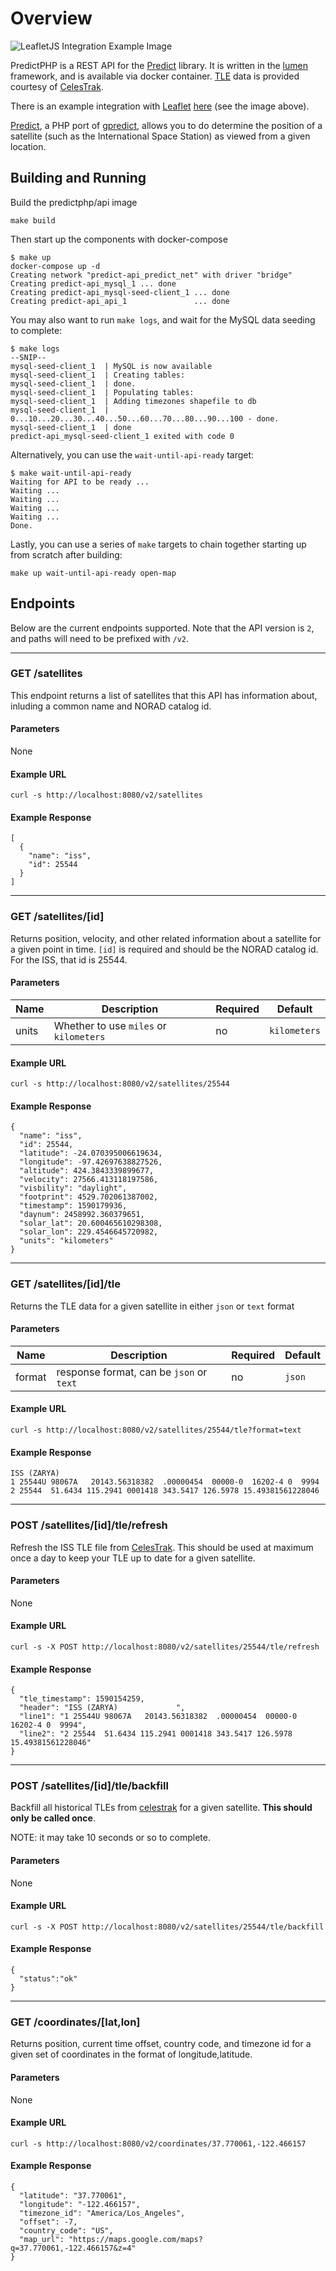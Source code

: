 # Overview

![LeafletJS Integration Example Image](examples/images/leafletjs.png?raw=true)


PredictPHP is a REST API for the [Predict](https://github.com/shupp/Predict) library.  It is written in the [lumen](https://lumen.laravel.com) framework, and is available via docker container.  [TLE](https://en.wikipedia.org/wiki/Two-line_element_set) data is provided courtesy of [CelesTrak](http://celestrak.com).

There is an example integration with [Leaflet](https://leafletjs.com) [here](examples/leafletjs) (see the image above).

[Predict](https://github.com/shupp/Predict), a PHP port of [gpredict](http://gpredict.oz9aec.net), allows you to do determine the position of a satellite (such as the International Space Station) as viewed from a given location.

## Building and Running

Build the predictphp/api image

```
make build
```

Then start up the components with docker-compose
```
$ make up
docker-compose up -d
Creating network "predict-api_predict_net" with driver "bridge"
Creating predict-api_mysql_1 ... done
Creating predict-api_mysql-seed-client_1 ... done
Creating predict-api_api_1               ... done
```

You may also want to run `make logs`, and wait for the MySQL data seeding to complete:
```
$ make logs
--SNIP--
mysql-seed-client_1  | MySQL is now available
mysql-seed-client_1  | Creating tables:
mysql-seed-client_1  | done.
mysql-seed-client_1  | Populating tables:
mysql-seed-client_1  | Adding timezones shapefile to db
mysql-seed-client_1  | 0...10...20...30...40...50...60...70...80...90...100 - done.
mysql-seed-client_1  | done
predict-api_mysql-seed-client_1 exited with code 0
```

Alternatively, you can use the `wait-until-api-ready` target:
```
$ make wait-until-api-ready
Waiting for API to be ready ...
Waiting ...
Waiting ...
Waiting ...
Waiting ...
Done.
```

Lastly, you can use a series of `make` targets to chain together starting up from scratch after building:

```
make up wait-until-api-ready open-map
```

## Endpoints
Below are the current endpoints supported.  Note that the API version is `2`, and paths will need to be prefixed with `/v2`.

---
### GET /satellites

This endpoint returns a list of satellites that this API has information about, inluding a common name and NORAD catalog id.

#### Parameters
None

#### Example URL
```
curl -s http://localhost:8080/v2/satellites
```

#### Example Response
```
[
  {
    "name": "iss",
    "id": 25544
  }
]
```

---
### GET /satellites/[id]

Returns position, velocity, and other related information about a satellite for a given point in time. `[id]` is required and should be the NORAD catalog id. For the ISS, that id is 25544.

#### Parameters
| Name   | Description | Required | Default |
| ------ | ----------- | -------- | ------- |
| units | Whether to use `miles` or `kilometers` | no | `kilometers` |

#### Example URL
```
curl -s http://localhost:8080/v2/satellites/25544
```

#### Example Response
```
{
  "name": "iss",
  "id": 25544,
  "latitude": -24.070395006619634,
  "longitude": -97.42697638827526,
  "altitude": 424.3843339899677,
  "velocity": 27566.413118197586,
  "visbility": "daylight",
  "footprint": 4529.702061387002,
  "timestamp": 1590179936,
  "daynum": 2458992.360379651,
  "solar_lat": 20.600465610298308,
  "solar_lon": 229.4546645720982,
  "units": "kilometers"
}
```

---
### GET /satellites/[id]/tle

Returns the TLE data for a given satellite in either `json` or `text` format

#### Parameters
| Name   | Description | Required | Default |
| ------ | ----------- | -------- | ------- |
| format | response format, can be `json` or `text` | no | `json` |

#### Example URL
```
curl -s http://localhost:8080/v2/satellites/25544/tle?format=text
```

#### Example Response
```
ISS (ZARYA)
1 25544U 98067A   20143.56318382  .00000454  00000-0  16202-4 0  9994
2 25544  51.6434 115.2941 0001418 343.5417 126.5978 15.49381561228046
```

---
### POST /satellites/[id]/tle/refresh

Refresh the ISS TLE file from [CelesTrak](http://celestrak.com).  This should be used at maximum once a day to keep your TLE up to date for a given satellite.

#### Parameters
None

#### Example URL
```
curl -s -X POST http://localhost:8080/v2/satellites/25544/tle/refresh
```

#### Example Response
```
{
  "tle_timestamp": 1590154259,
  "header": "ISS (ZARYA)             ",
  "line1": "1 25544U 98067A   20143.56318382  .00000454  00000-0  16202-4 0  9994",
  "line2": "2 25544  51.6434 115.2941 0001418 343.5417 126.5978 15.49381561228046"
}
```

---
### POST /satellites/[id]/tle/backfill

Backfill all historical TLEs from [celestrak](http://celestrak.com) for a given satellite.  __This should only be called once__.

NOTE: it may take 10 seconds or so to complete.

#### Parameters
None

#### Example URL
```
curl -s -X POST http://localhost:8080/v2/satellites/25544/tle/backfill
```

#### Example Response
```
{
  "status":"ok"
}
```

---
### GET /coordinates/[lat,lon]

Returns position, current time offset, country code, and timezone id for a given set of coordinates in the format of longitude,latitude.

#### Parameters
None

#### Example URL
```
curl -s http://localhost:8080/v2/coordinates/37.770061,-122.466157
```

#### Example Response
```
{
  "latitude": "37.770061",
  "longitude": "-122.466157",
  "timezone_id": "America/Los_Angeles",
  "offset": -7,
  "country_code": "US",
  "map_url": "https://maps.google.com/maps?q=37.770061,-122.466157&z=4"
}
```
